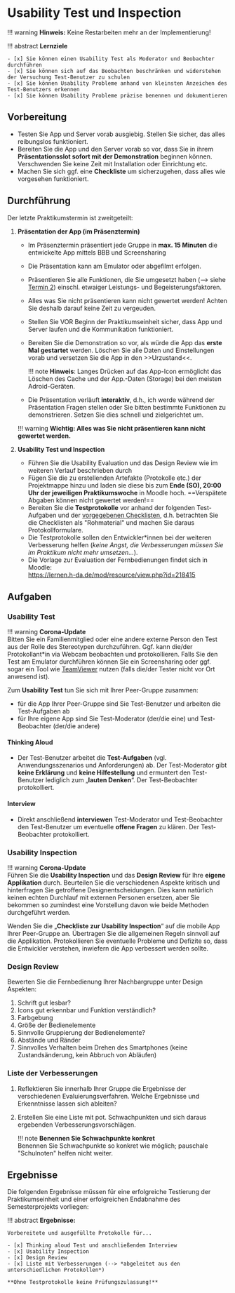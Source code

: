 # Usability Test und Inspection

!!! warning
    **Hinweis:** Keine Restarbeiten mehr an der Implementierung!

!!! abstract 
    **Lernziele**

    - [x] Sie können einen Usability Test als Moderator und Beobachter durchführen
    - [x] Sie können sich auf das Beobachten beschränken und widerstehen der Versuchung Test-Benutzer zu schulen
    - [x] Sie können Usability Probleme anhand von kleinsten Anzeichen des Test-Benutzers erkennen
    - [x] Sie können Usability Probleme präzise benennen und dokumentieren

## Vorbereitung

- Testen Sie App und Server vorab ausgiebig. Stellen Sie sicher, das alles reibungslos funktioniert. 
- Bereiten Sie die App und den Server vorab so vor, dass Sie in ihrem __Präsentationsslot sofort mit der Demonstration__ beginnen können. Verschwenden Sie keine Zeit mit Installation oder Einrichtung etc.  
- Machen Sie sich ggf. eine **Checkliste** um sicherzugehen, dass alles wie vorgesehen funktioniert.

<!--
!!! warning
     **Vorbereitung der Testprotokolle (zu Hause!)**  
     Bereiten Sie die Testprotokolle vor anhand der folgenden Test-Aufgaben und der vorgegebenen Checklisten, d.h. betrachten Sie die Checklisten als "Rohmaterial" und machen Sie daraus Protokollformulare.

   
Die Testprotokolle sollen den Entwickler*innen bei der weiteren Verbesserung helfen (_keine Angst, die Verbesserungen müssen Sie im Praktikum nicht mehr umsetzen..._).

Alle **Protokolle** aus den folgenden Teilaufgaben kommen in die Projektmappe.
-->


## Durchführung

Der letzte Praktikumstermin ist zweitgeteilt:

1. **Präsentation der App (im Präsenztermin)** 
    - Im Präsenztermin präsentiert jede Gruppe in **max. 15 Minuten** die entwickelte App mittels BBB und Screensharing
    - Die Präsentation kann am Emulator oder abgefilmt erfolgen.
    - Präsentieren Sie alle Funktionen, die Sie umgesetzt haben (--> siehe [Termin 2](termin2.md)) einschl. etwaiger Leistungs- und Begeisterungsfaktoren. 
    - Alles was Sie nicht präsentieren kann nicht gewertet werden! Achten Sie deshalb darauf keine Zeit zu vergeuden.
    - Stellen Sie VOR Beginn der Praktikumseinheit sicher, dass App und Server laufen und die Kommunikation funktioniert.
    - Bereiten Sie die Demonstration so vor, als würde die App das **erste Mal gestartet** werden. Löschen Sie alle Daten und Einstellungen vorab und versetzen Sie die App in den >>Urzustand<<.
    
        !!! note
            **Hinweis**: Langes Drücken auf das App-Icon ermöglicht das Löschen des Cache und der App.-Daten (Storage) bei den meisten Adroid-Geräten.

    - Die Präsentation verläuft **interaktiv**, d.h., ich werde während der Präsentation Fragen stellen oder Sie bitten bestimmte Funktionen zu demonstrieren. Setzen Sie dies schnell und zielgerichtet um. 

    !!! warning
        __Wichtig: Alles was Sie nicht präsentieren kann nicht gewertet werden.__

2. **Usability Test und Inspection**
    - Führen Sie die Usability Evaluation und das Design Review wie im weiteren Verlauf beschrieben durch
    - Fügen Sie die zu erstellenden Artefakte (Protokolle etc.) der Projektmappe hinzu und laden sie diese bis zum __Ende (SO), 20:00 Uhr der jeweiligen Praktikumswoche__ in Moodle hoch. ==Verspätete Abgaben können nicht gewertet werden!==
    - Bereiten Sie die __Testprotokolle__ vor anhand der folgenden Test-Aufgaben und der [vorgegebenen Checklisten](https://lernen.h-da.de/mod/resource/view.php?id=218415), d.h. betrachten Sie die Checklisten als "Rohmaterial" und machen Sie daraus Protokollformulare.   
    - Die Testprotokolle sollen den Entwickler*innen bei der weiteren Verbesserung helfen (_keine Angst, die Verbesserungen müssen Sie im Praktikum nicht mehr umsetzen..._).
    - Die Vorlage zur Evaluation der Fernbedienungen findet sich in Moodle:  
        <https://lernen.h-da.de/mod/resource/view.php?id=218415>



## Aufgaben

### Usability Test

!!! warning
    **Corona-Update**  
    Bitten Sie ein Familienmitglied oder eine andere externe Person den Test aus der Rolle des Stereotypen durchzuführen. Ggf. kann die/der Protokollant*in via Webcam beobachten und protokollieren. Falls Sie den Test am Emulator durchführen können Sie ein Screensharing oder ggf. sogar ein Tool wie [TeamViewer](https://www.teamviewer.com/de/) nutzen (falls die/der Tester nicht vor Ort anwesend ist).

Zum **Usability Test** tun Sie sich mit Ihrer Peer-Gruppe zusammen:

* für die App Ihrer Peer-Gruppe sind Sie Test-Benutzer und arbeiten die Test-Aufgaben ab
* für Ihre eigene App sind Sie Test-Moderator (der/die eine) und Test-Beobachter (der/die andere)

#### Thinking Aloud
* Der Test-Benutzer arbeitet die **Test-Aufgaben** (vgl. Anwendungsszenarios und Anforderungen) ab. Der Test-Moderator gibt **keine Erklärung** und **keine Hilfestellung** und ermuntert den Test-Benutzer lediglich zum „**lauten Denken**“. Der Test-Beobachter protokolliert.
#### Interview
* Direkt anschließend **interviewen** Test-Moderator und Test-Beobachter den Test-Benutzer um eventuelle **offene Fragen** zu klären. Der Test-Beobachter protokolliert.


### Usability Inspection

!!! warning
    **Corona-Update**  
    Führen Sie die **Usability Inspection** und das **Design Review** für Ihre **eigene Applikation** durch. Beurteilen Sie die verschiedenen Aspekte kritisch und hinterfragen Sie getroffene Designentscheidungen. Dies kann natürlich keinen echten Durchlauf mit externen Personen ersetzen, aber Sie bekommen so zumindest eine Vorstellung davon wie beide Methoden durchgeführt werden.

Wenden Sie die „**Checkliste zur Usability Inspection**“ auf die mobile App Ihrer Peer-Gruppe an. Übertragen Sie die allgemeinen Regeln sinnvoll auf die Applikation. Protokollieren Sie eventuelle Probleme und Defizite so, dass die Entwickler verstehen, inwiefern die App verbessert werden sollte.

### Design Review
Bewerten Sie die Fernbedienung Ihrer Nachbargruppe unter Design Aspekten:

1. Schrift gut lesbar?
2. Icons gut erkennbar und Funktion verständlich?
3. Farbgebung
4. Größe der Bedienelemente
5. Sinnvolle Gruppierung der Bedienelemente?
6. Abstände und Ränder
7. Sinnvolles Verhalten beim Drehen des Smartphones (keine Zustandsänderung, kein Abbruch von Abläufen)


### Liste der Verbesserungen

1. Reflektieren Sie innerhalb Ihrer Gruppe die Ergebnisse der verschiedenen Evaluierungsverfahren. Welche Ergebnisse und Erkenntnisse lassen sich ableiten? 
2. Erstellen Sie eine Liste mit pot. Schwachpunkten und sich daraus ergebenden Verbesserungsvorschlägen. 

    !!! note
        **Benennen Sie Schwachpunkte konkret**   
        Benennen Sie Schwachpunkte so konkret wie möglich; pauschale "Schulnoten" helfen nicht weiter.


## Ergebnisse

Die folgenden Ergebnisse müssen für eine erfolgreiche Testierung der Praktikumseinheit und einer erfolgreichen Endabnahme des Semesterprojekts vorliegen:

!!! abstract
    __Ergebnisse:__

    Vorbereitete und ausgefüllte Protokolle für...

    - [x] Thinking aloud Test und anschließendem Interview
    - [x] Usability Inspection
    - [x] Design Review
    - [x] Liste mit Verbesserungen (--> *abgeleitet aus den unterschiedlichen Protokollen*)

    **Ohne Testprotokolle keine Prüfungszulassung!**